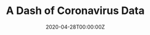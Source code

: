 ---
authors:
- admin
categories:
- Education
date: "2020-04-28T00:00:00Z"
draft: true
featured: false
image:
  caption: ""
  focal_point: ""
  placement: 2
  preview_only: true
lastmod: "2020-04-01T00:00:00Z"
projects: []
subtitle: ''
summary: After working with COVID-19 data from Johns Hopkins university through AWS, I thought it would be a good idea to make a dashboard to share information with others. This blog features the Dash library, which helps to build dashboards in Python!
tags:
- PySpark
- Boto3
- Pandas
- Dash
- HTML
- CSS
- Plotly
- Flask
title: A Dash of Coronavirus Data
---